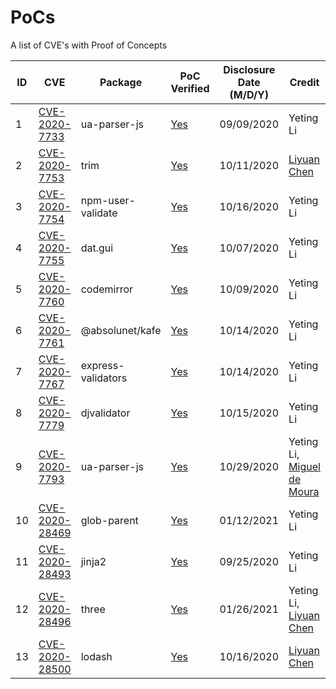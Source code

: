 # PoCs
A list of CVE's with Proof of Concepts

| ID| CVE|  Package |  PoC Verified  | Disclosure Date (M/D/Y) |Credit  |
|---|---|---|---|---|---|
|1| [CVE-2020-7733](https://cve.mitre.org/cgi-bin/cvename.cgi?name=CVE-2020-7733) | ua-parser-js | [Yes](https://github.com/yetingli/PoCs/blob/main/CVE-2020-7733/CVE-2020-7733.js) | 09/09/2020 | Yeting Li  |
|2| [CVE-2020-7753](https://cve.mitre.org/cgi-bin/cvename.cgi?name=CVE-2020-7753) | trim | [Yes](https://github.com/yetingli/PoCs/blob/main/CVE-2020-7753/CVE-2020-7753.js) | 10/11/2020 | [Liyuan Chen](https://github.com/chedan90)  |
|3| [CVE-2020-7754](https://cve.mitre.org/cgi-bin/cvename.cgi?name=CVE-2020-7754) | npm-user-validate | [Yes](https://github.com/yetingli/PoCs/blob/main/CVE-2020-7754/CVE-2020-7754.js) | 10/16/2020 | Yeting Li |
|4| [CVE-2020-7755](https://cve.mitre.org/cgi-bin/cvename.cgi?name=CVE-2020-7755) | dat.gui | [Yes](https://github.com/yetingli/PoCs/blob/main/CVE-2020-7755/CVE-2020-7755.md) | 10/07/2020 | Yeting Li |
|5| [CVE-2020-7760](https://cve.mitre.org/cgi-bin/cvename.cgi?name=CVE-2020-7760) | codemirror | [Yes](https://github.com/yetingli/PoCs/blob/main/CVE-2020-7760) | 10/09/2020 | Yeting Li |
|6| [CVE-2020-7761](https://cve.mitre.org/cgi-bin/cvename.cgi?name=CVE-2020-7761) | @absolunet/kafe | [Yes](https://github.com/yetingli/PoCs/blob/main/CVE-2020-7761/CVE-2020-7761.js) | 10/14/2020 | Yeting Li |
|7| [CVE-2020-7767](https://cve.mitre.org/cgi-bin/cvename.cgi?name=CVE-2020-7767) | express-validators | [Yes](https://github.com/yetingli/PoCs/blob/main/CVE-2020-7767/CVE-2020-7767.js) | 10/14/2020 | Yeting Li |
|8| [CVE-2020-7779](https://cve.mitre.org/cgi-bin/cvename.cgi?name=CVE-2020-7779) | djvalidator | [Yes](https://github.com/yetingli/PoCs/blob/main/CVE-2020-7779) | 10/15/2020 | Yeting Li |
|9| [CVE-2020-7793](https://cve.mitre.org/cgi-bin/cvename.cgi?name=CVE-2020-7793) | ua-parser-js | [Yes](https://github.com/yetingli/PoCs/blob/main/CVE-2020-7793) | 10/29/2020 | Yeting Li, [Miguel de Moura](https://github.com/migueldemoura/)  |
|10| [CVE-2020-28469](https://cve.mitre.org/cgi-bin/cvename.cgi?name=CVE-2020-28469) | glob-parent  | [Yes](https://github.com/yetingli/PoCs/blob/main/CVE-2020-28469/CVE-2020-28469.js) | 01/12/2021 | Yeting Li |
|11| [CVE-2020-28493](https://cve.mitre.org/cgi-bin/cvename.cgi?name=CVE-2020-28493) | jinja2  | [Yes](https://github.com/yetingli/PoCs/blob/main/CVE-2020-28493/CVE-2020-28493.py) | 09/25/2020 | Yeting Li |
|12| [CVE-2020-28496](https://cve.mitre.org/cgi-bin/cvename.cgi?name=CVE-2020-28496) | three  | [Yes](https://github.com/yetingli/PoCs/blob/main/CVE-2020-28496/CVE-2020-28496.js) | 01/26/2021 | Yeting Li, [Liyuan Chen](https://github.com/chedan90) |
|13| [CVE-2020-28500](https://cve.mitre.org/cgi-bin/cvename.cgi?name=CVE-2020-28500) | lodash  | [Yes](https://github.com/yetingli/PoCs/blob/main/CVE-2020-28500/CVE-2020-28500.js) | 10/16/2020 | [Liyuan Chen](https://github.com/chedan90) |